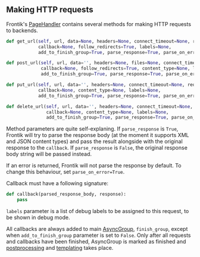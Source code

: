 ## Making HTTP requests

Frontik's [PageHandler](/frontik/handler.py) contains several methods for making HTTP requests to backends.

```python
def get_url(self, url, data=None, headers=None, connect_timeout=None, request_timeout=None,
            callback=None, follow_redirects=True, labels=None,
            add_to_finish_group=True, parse_response=True, parse_on_error=False):
```

```python
def post_url(self, url, data='', headers=None, files=None, connect_timeout=None, request_timeout=None,
             callback=None, follow_redirects=True, content_type=None, labels=None,
             add_to_finish_group=True, parse_response=True, parse_on_error=False):
```

```python
def put_url(self, url, data='', headers=None, connect_timeout=None, request_timeout=None,
            callback=None, content_type=None, labels=None,
            add_to_finish_group=True, parse_response=True, parse_on_error=False):
```

```python
def delete_url(self, url, data='', headers=None, connect_timeout=None, request_timeout=None,
               callback=None, content_type=None, labels=None,
               add_to_finish_group=True, parse_response=True, parse_on_error=False):
```

Method parameters are quite self-explaning. If `parse_response` is `True`, Frontik will try to parse the response
body (at the moment it supports XML and JSON content types) and pass the result alongside with the original response
to the `callback`. If `parse_response` is `False`, the original response body string will be passed instead.

If an error is returned, Frontik will not parse the response by default. To change this behaviour, set
`parse_on_error=True`.

Callback must have a following signature:

```python
def callback(parsed_response_body, response):
    pass
```

`labels` parameter is a list of debug labels to be assigned to this request, to be shown in debug mode.

All callbacks are always added to main [AsyncGroup](/frontik/async.py), `finish_group`,
except when `add_to_finish_group` parameter is set to `False`. Only after all requests and callbacks
have been finished, AsyncGroup is marked as finished and
[postprocessing](/docs/postprocessing.md) and [templating](/docs/producers.md) takes place.
